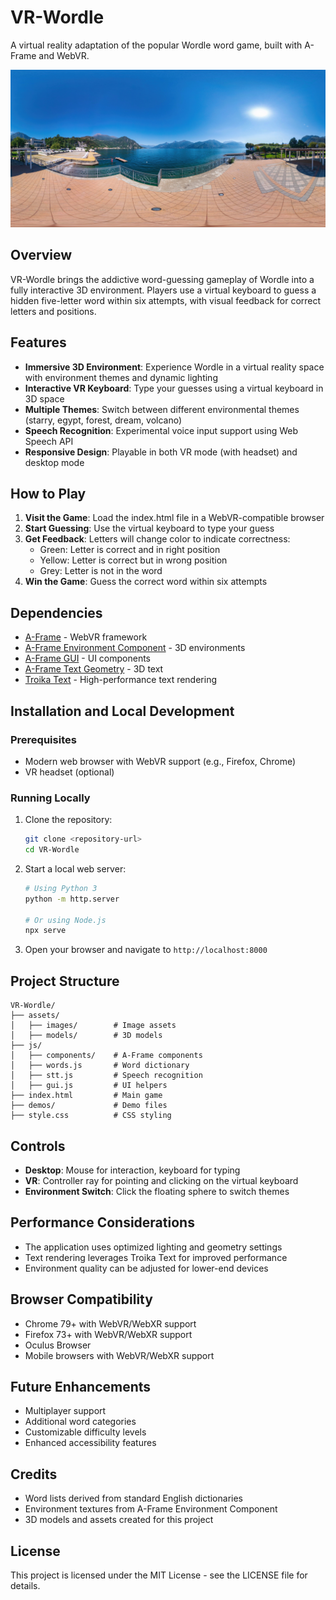 # VR-Wordle

A virtual reality adaptation of the popular Wordle word game, built with A-Frame and WebVR.

![VR-Wordle Screenshot](assets/images/wf.jpeg)

## Overview

VR-Wordle brings the addictive word-guessing gameplay of Wordle into a fully interactive 3D environment. Players use a virtual keyboard to guess a hidden five-letter word within six attempts, with visual feedback for correct letters and positions.

## Features

- **Immersive 3D Environment**: Experience Wordle in a virtual reality space with environment themes and dynamic lighting
- **Interactive VR Keyboard**: Type your guesses using a virtual keyboard in 3D space
- **Multiple Themes**: Switch between different environmental themes (starry, egypt, forest, dream, volcano)
- **Speech Recognition**: Experimental voice input support using Web Speech API
- **Responsive Design**: Playable in both VR mode (with headset) and desktop mode

## How to Play

1. **Visit the Game**: Load the index.html file in a WebVR-compatible browser
2. **Start Guessing**: Use the virtual keyboard to type your guess
3. **Get Feedback**: Letters will change color to indicate correctness:
   - Green: Letter is correct and in right position
   - Yellow: Letter is correct but in wrong position
   - Grey: Letter is not in the word
4. **Win the Game**: Guess the correct word within six attempts

## Dependencies

- [A-Frame](https://aframe.io/) - WebVR framework
- [A-Frame Environment Component](https://github.com/feiss/aframe-environment-component) - 3D environments
- [A-Frame GUI](https://github.com/rdub80/aframe-gui) - UI components
- [A-Frame Text Geometry](https://github.com/supermedium/aframe-text-geometry-component) - 3D text
- [Troika Text](https://github.com/protectwise/troika/tree/main/packages/troika-three-text) - High-performance text rendering

## Installation and Local Development

### Prerequisites

- Modern web browser with WebVR support (e.g., Firefox, Chrome)
- VR headset (optional)

### Running Locally

1. Clone the repository:
   ```bash
   git clone <repository-url>
   cd VR-Wordle
   ```

2. Start a local web server:
   ```bash
   # Using Python 3
   python -m http.server
   
   # Or using Node.js
   npx serve
   ```

3. Open your browser and navigate to `http://localhost:8000`

## Project Structure

```
VR-Wordle/
├── assets/
│   ├── images/        # Image assets
│   ├── models/        # 3D models
├── js/
│   ├── components/    # A-Frame components
│   ├── words.js       # Word dictionary
│   ├── stt.js         # Speech recognition
│   ├── gui.js         # UI helpers
├── index.html         # Main game
├── demos/             # Demo files
├── style.css          # CSS styling
```

## Controls

- **Desktop**: Mouse for interaction, keyboard for typing
- **VR**: Controller ray for pointing and clicking on the virtual keyboard
- **Environment Switch**: Click the floating sphere to switch themes

## Performance Considerations

- The application uses optimized lighting and geometry settings
- Text rendering leverages Troika Text for improved performance
- Environment quality can be adjusted for lower-end devices

## Browser Compatibility

- Chrome 79+ with WebVR/WebXR support
- Firefox 73+ with WebVR/WebXR support
- Oculus Browser
- Mobile browsers with WebVR/WebXR support

## Future Enhancements

- Multiplayer support
- Additional word categories
- Customizable difficulty levels
- Enhanced accessibility features

## Credits

- Word lists derived from standard English dictionaries
- Environment textures from A-Frame Environment Component
- 3D models and assets created for this project

## License

This project is licensed under the MIT License - see the LICENSE file for details.